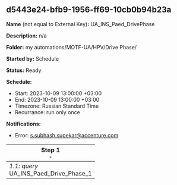 ## d5443e24-bfb9-1956-ff69-10cb0b94b23a

**Name** (not equal to External Key)**:** UA_INS_Paed_DrivePhase

**Description:** n/a

**Folder:** my automations/MOTF-UA/HPV/Drive Phase/

**Started by:** Schedule

**Status:** Ready

**Schedule:**

* Start: 2023-10-09 13:00:00 +03:00
* End: 2023-10-09 13:00:00 +03:00
* Timezone: Russian Standard Time
* Recurrance: run only once

**Notifications:**

* Error: s.subhash.supekar@accenture.com

| Step 1<br>_<small>-</small>_ |
| --- |
| _1.1: query_<br>UA_INS_Paed_Drive_Phase_1 |
